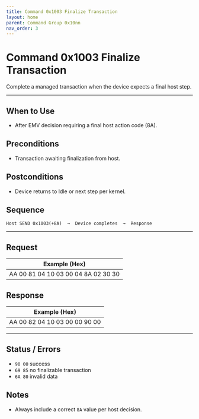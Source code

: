 ```yaml
---
title: Command 0x1003 Finalize Transaction
layout: home
parent: Command Group 0x10nn
nav_order: 3
---
```


# Command 0x1003 Finalize Transaction

Complete a managed transaction when the device expects a final host step.

---

## When to Use
- After EMV decision requiring a final host action code (8A).

## Preconditions
- Transaction awaiting finalization from host.

## Postconditions
- Device returns to Idle or next step per kernel.

## Sequence
```
Host SEND 0x1003(+8A)  →  Device completes  →  Response
```

---

## Request
| Example (Hex) |
|---------------|
| AA 00 81 04 10 03 00 04 8A 02 30 30 |

## Response
| Example (Hex) |
|---------------|
| AA 00 82 04 10 03 00 00 90 00 |

---

## Status / Errors
- `90 00` success
- `69 85` no finalizable transaction
- `6A 80` invalid data

## Notes
- Always include a correct `8A` value per host decision.
